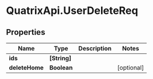 # QuatrixApi.UserDeleteReq

## Properties
Name | Type | Description | Notes
------------ | ------------- | ------------- | -------------
**ids** | **[String]** |  | 
**deleteHome** | **Boolean** |  | [optional] 


